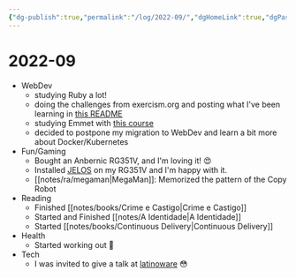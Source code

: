 ```yaml
---
{"dg-publish":true,"permalink":"/log/2022-09/","dgHomeLink":true,"dgPassFrontmatter":false,"dgShowBacklinks":true,"dgShowLocalGraph":true}
---
```


# 2022-09

- WebDev
    - studying Ruby a lot!
    - doing the challenges from exercism.org and posting what I've been learning in [this README](https://github.com/meleu/exercism/blob/master/ruby/README.md)
    - studying Emmet with [this course](https://www.linkedin.com/learning/emmet-fast-and-efficient-web-coding/)
    - decided to postpone my migration to WebDev and learn a bit more about Docker/Kubernetes
- Fun/Gaming
    - Bought an Anbernic RG351V, and I'm loving it! 😍
    - Installed [JELOS](https://jelos.org) on my RG351V and I'm happy with it.
    - [[notes/ra/megaman|MegaMan]]: Memorized the pattern of the Copy Robot
 - Reading
    - Finished [[notes/books/Crime e Castigo|Crime e Castigo]]
    - Started and Finished [[notes/A Identidade|A Identidade]]
    - Started [[notes/books/Continuous Delivery|Continuous Delivery]]
- Health
    - Started working out 💪
- Tech
    - I was invited to give a talk at [latinoware](latinoware.org ) 😳